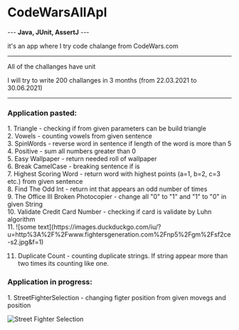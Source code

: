 <h1>CodeWarsAllApl</h1>

--- <b>Java, JUnit, AssertJ</b> ---

it's an app where I try code chalange from CodeWars.com

---
All of the challanges have unit

I will try to write 200 challanges in 3 months (from 22.03.2021 to 30.06.2021)

---
<h3>Application pasted:</h3>
1. Triangle - checking if from given parameters can be build triangle</br>
2. Vowels - counting vowels from given sentence</br>
3. SpinWords - reverse word in sentence if length of the word is more than 5</br>
4. Positive - sum all numbers greater than 0</br>
5. Easy Wallpaper - return needed roll of wallpaper</br>
6. Break CamelCase - breaking sentence if is </br>
7. Highest Scoring Word - return word with highest points (a=1, b=2, c=3 etc.) from given sentence</br>
8. Find The Odd Int - return int that appears an odd number of times</br>
9. The Office III Broken Photocopier - change all "0" to "1" and "1" to "0" in given String</br>
10. Validate Credit Card Number - checking if card is validate by Luhn algorithm </br> 
11. 
![some text](https://images.duckduckgo.com/iu/?u=http%3A%2F%2Fwww.fightersgeneration.com%2Fnp5%2Fgm%2Fsf2ce-s2.jpg&f=1)



11. Duplicate Count - counting duplicate strings. If string appear more than two times its counting like one.
    
<h3>Application in progress:</h3>
1. StreetFighterSelection - changing figter position from given movegs and position

![Street Fighter Selection](https://images.duckduckgo.com/iu/?u=http%3A%2F%2Fwww.fightersgeneration.com%2Fnp5%2Fgm%2Fsf2ce-s2.jpg&f=1)
